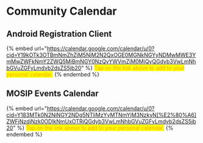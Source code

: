 # Community Calendar

## Android Registration Client

{% embed url="https://calendar.google.com/calendar/u/0?cid=Y19kOTk3OTBmNmZhZjM5NjM2N2QxOGE0MGNkNGYyNDMwMWE3YmMwZWFkNmY2ZWQ5MjBmNGY0NzQyYWVmZjM0MjQyQGdyb3VwLmNhbGVuZGFyLmdvb2dsZS5jb20" %}
<mark style="color:orange;">Tap on the link above to add to your personal calendar.</mark>
{% endembed %}

## MOSIP Events Calendar

{% embed url="https://calendar.google.com/calendar/u/0?cid=Y183MTk0N2NiNGY2NDg5NTliMzYyMTNmYjM3NzkyN[%E2%80%A6]ZWFjNzdjNzk0ODlkNmUxOTRjQGdyb3VwLmNhbGVuZGFyLmdvb2dsZS5jb20" %}
<mark style="color:orange;">Tap on the link above to add to your personal calendar.</mark>
{% endembed %}
